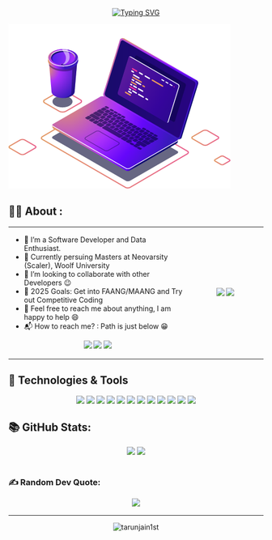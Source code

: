 <div align="center" > 

   [![Typing SVG](https://readme-typing-svg.demolab.com/?&center=true&size=25&duration=3000&lines=Hello;नमस्ते;जय+जिनेन्द्र;Vanakkam+(வணக்கம்);Bonjour;Hola;Nǐ+hǎo+(你好);Olà;Konichiwa+(こんにちは);Xin+chào;Marhaba+(مرحبًا))](https://git.io/typing-svg)
</div>

<img src="images/laptop.PNG">

## 👨‍💻 About :

<div>
   <table width="100%">
      <tr>
         <td width="70%">

-   🌱 I’m a Software Developer and Data Enthusiast.
-   🔭 Currently persuing Masters at Neovarsity (Scaler), Woolf University 
-   👯 I’m looking to collaborate with other Developers :wink:
-   🥅 2025 Goals: Get into FAANG/MAANG and Try out Competitive Coding
-   💬 Feel free to reach me about anything, I am happy to help :smile:
-   📬 How to reach me? : Path is just below :grin:

<p align="center">
<a href="https://linkedin.com/in/tarunjain1st" target="blank"><img src="https://img.shields.io/static/v1?label=|&labelColor=493252&message=LINKEDIN&color=493252&style=for-the-badge&logo=linkedin"/></a>
<a href="https://twitter.com/tarunjain1st" target="blank"><img src="https://img.shields.io/static/v1?label=|&labelColor=493252&message=TWITTER&color=493252&style=for-the-badge&logo=twitter&logoColor=white"/></a>
<a href="https://www.instagram.com/tarunjain1st/" target="blank"><img src="https://img.shields.io/static/v1?label=|&labelColor=493252&message=INSTAGRAM&color=493252&style=for-the-badge&logo=instagram&logoColor=white"/></a>
</p>
         </td>
         <td width="30%" align='center'>
            <img  src="https://user-images.githubusercontent.com/74038190/212750672-2f3f2b50-c84f-4ed8-a60a-849ae69ff9df.gif">
            <img  src="https://github-readme-stats.vercel.app/api/top-langs/?username=tarunjain1st&hide_border=true&layout=compact&theme=react">
         </td>
      </tr>
   </table>
</div>

## 🔧 Technologies & Tools

<div align="center">

![](https://img.shields.io/badge/Linux-informational?style=flat&logo=linux)
![](https://img.shields.io/badge/VS_Code-informational?style=flat&logo=visualstudiocode)
![](https://img.shields.io/badge/Python-informational?style=flat&logo=python&logoColor=yellow)
![](https://img.shields.io/badge/JavaScript-informational?style=flat&logo=javascript)
![](https://img.shields.io/badge/Git-informational?style=flat&logo=git)
![](https://img.shields.io/badge/MySQL-informational?style=flat&logo=mysql&logoColor=white)
![](https://img.shields.io/badge/MongoDB-informational?style=flat&logo=mongodb)
![](https://img.shields.io/badge/Postman-informational?style=flat&logo=postman)
![](https://img.shields.io/badge/Docker-informational?style=flat&logo=docker)
![](https://img.shields.io/badge/Kubernetes-informational?style=flat&logo=kubernetes&logoColor=white)
![](https://img.shields.io/badge/Azure-informational?style=flat&logo=microsoftazure)
![](https://img.shields.io/badge/AWS-informational?style=flat&logo=amazon-aws)
</div>

## 📚 GitHub Stats:

<div align="center">
   <img  src="https://github-readme-stats.vercel.app/api?username=tarunjain1st&show_icons=true&hide_border=true&theme=react" width="46%">
   <img  src="https://github-readme-streak-stats.herokuapp.com/?user=tarunjain1st&hide_border=true&theme=react" width="48.6%">
</div>
<br/>

### ✍️ Random Dev Quote:

<div align='center'>
  
   ![](https://quotes-github-readme.vercel.app/api?type=horizontal&theme=radical)

  ---
  
   <img src="https://komarev.com/ghpvc/?username=tarunjain1st&label=Views&color=brightgreen&style=plastic" alt="tarunjain1st" />
</div>

<img sarc="https://imgur.com/DBgkbFW.jpeg" width="100%">

